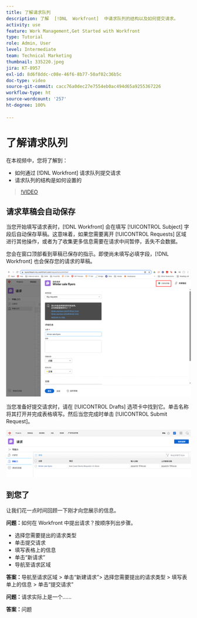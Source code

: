 ```yaml
---
title: 了解请求队列
description: 了解  [!DNL  Workfront]  中请求队列的结构以及如何提交请求。
activity: use
feature: Work Management,Get Started with Workfront
type: Tutorial
role: Admin, User
level: Intermediate
team: Technical Marketing
thumbnail: 335220.jpeg
jira: KT-8957
exl-id: 8d6f8ddc-c08e-46f6-8b77-50af02c36b5c
doc-type: video
source-git-commit: cacc76a0dec27e7554eb0ac494d65a9255367226
workflow-type: ht
source-wordcount: '257'
ht-degree: 100%

---
```


# 了解请求队列

在本视频中，您将了解到：

* 如何通过 [!DNL  Workfront] 请求队列提交请求
* 请求队列的结构是如何设置的

>[!VIDEO](https://video.tv.adobe.com/v/335220/?quality=12&learn=on)

## 请求草稿会自动保存

当您开始填写请求表时，[!DNL Workfront] 会在填写 [!UICONTROL Subject] 字段后自动保存草稿。这意味着，如果您需要离开 [!UICONTROL Requests] 区域进行其他操作，或者为了收集更多信息需要在请求中间暂停，丢失不会数据。

您会在窗口顶部看到草稿已保存的指示。即使尚未填写必填字段，[!DNL Workfront] 也会保存您的请求的草稿。

![创建请求草稿的图像](assets/queue-mgt-make-a-request-draft-1.png)

当您准备好提交请求时，请在 [!UICONTROL Drafts] 选项卡中找到它。单击名称将其打开并完成表格填写。然后当您完成时单击 [!UICONTROL Submit Request]。

![召回请求草稿的图像](assets/queue-mgt-make-a-request-draft-2.png)

## 到您了

让我们花一点时间回顾一下刚才向您展示的信息。

**问题：**&#x200B;如何在 Workfront 中提出请求？按顺序列出步骤。

* 选择您需要提出的请求类型
* 单击提交请求
* 填写表格上的信息
* 单击“新请求”
* 导航至请求区域


**答案：**&#x200B;导航至请求区域 > 单击“新建请求”> 选择您需要提出的请求类型 > 填写表单上的信息 > 单击“提交请求”

**问题：**&#x200B;请求实际上是一个......

**答案：**&#x200B;问题

<!---
You can also access request drafts from the [!UICONTROL Select a Request Type] menu at the top of the window. Select an option from the [!UICONTROL Recent Drafts] section, or start a new request by picking a queue from the [!UICONTROL New Requests] section. Fill everything out like normal, then submit the request.

<!---
image
--->

<!---
Let's take a minute to review the information you were just presented.

How do you make a request in Workfront? List the steps in order.
Choose the request type you need to make
Click Submit request
Fill out the information on the form
Click "New Request"
Navigate to the request area

Answer: Navigate to the request area>Click New Request>Choose the request type you need to make>Fill out the information on the form>Click Submit request

A request is really an......

Answer: Issue
--->
